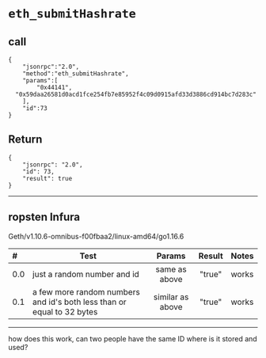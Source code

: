 # `eth_submitHashrate`

## call
```
{
	"jsonrpc":"2.0", 
	"method":"eth_submitHashrate", 
	"params":[
		"0x44141",
  "0x59daa26581d0acd1fce254fb7e85952f4c09d0915afd33d3886cd914bc7d283c"
	],
	"id":73
}
```
## Return
```
{
    "jsonrpc": "2.0",
    "id": 73,
    "result": true
}
```
---
## ropsten Infura

Geth/v1.10.6-omnibus-f00fbaa2/linux-amd64/go1.16.6

#|Test |Params | Result|Notes|
:---|---|:---:|:---:| ---
0.0 | just a random number and id| same as above | "true" | works|
0.1 |a few more random numbers and id's both less than or equal to 32 bytes| similar as above| "true" | works|

---
how does this work, can two people have the same ID 
where is it stored and used?